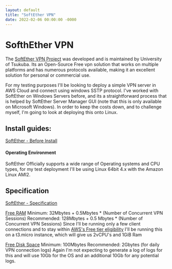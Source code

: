 ```yaml
---
layout: default
title: "SoftEther VPN"
date: 2022-02-06 00:00:00 -0000
---
```


# SofthEther VPN

The [SoftEther VPN Project](https://www.softether.org/) was developed and is maintained by University of Tsukuba. Its an Open-Source Free vpn solution that works on multiple platforms and has numerous protocols available, making it an excellent solution for personal or commercial use.

For my testing purposes I'll be looking to deploy a simple VPN server in AWS Cloud and connect using windows SSTP protocol.
I've worked with SoftEther on Windows Servers before, and its a straightforward process that is helped by SoftEther Server Manager GUI (note that this is only available on Microsoft Windows).
In order to keep the costs down, and to challenge myself, I'm going to look at deploying this onto Linux.
## Install guides:
[SoftEther - Before Install](https://www.softether.org/4-docs/1-manual/7._Installing_SoftEther_VPN_Server/7.1_Before_Install)
#### Operating Environment
SoftEther Officially supports a wide range of Operating systems and CPU types, for my test deployment I'll be using Linux 64bit 4.x with the Amazon Linux AMI2.


## Specification
[SoftEther - Specification](https://www.softether.org/3-spec)

<u>Free RAM</u>
Minimum: 32Mbytes + 0.5Mbytes * (Number of Concurrent VPN Sessions)
Recommended: 128Mbytes + 0.5 Mbytes * (Number of Concurrent VPN Sessions)
Since I'll be running only a few client connections and to stay within [AWS's Free tier eligibility](https://aws.amazon.com/free/?all-free-tier.sort-by=item.additionalFields.SortRank&all-free-tier.sort-order=asc&awsf.Free%20Tier%20Types=*all&awsf.Free%20Tier%20Categories=*all) I'll be running this on a t3.micro instance, which will give us 2vCPU's and 1GiB Ram

<u>Free Disk Space</u>
Minimum: 100Mbytes
Recommended: 2Gbytes (for daily VPN connection logs)
Again I'm not expecting to generate a log of logs for this and will use 10Gb for the OS and an additional 10Gb for any potential logs. 

